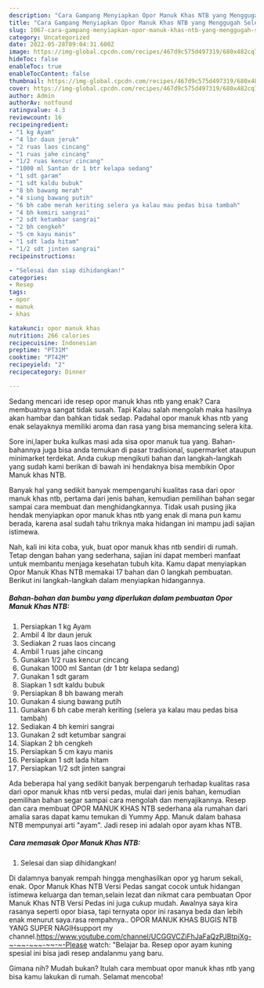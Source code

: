 ```yaml
---
description: "Cara Gampang Menyiapkan Opor Manuk Khas NTB yang Menggugah Selera "
title: "Cara Gampang Menyiapkan Opor Manuk Khas NTB yang Menggugah Selera "
slug: 1067-cara-gampang-menyiapkan-opor-manuk-khas-ntb-yang-menggugah-selera
category: Uncategorized
date: 2022-05-28T09:04:31.600Z
image: https://img-global.cpcdn.com/recipes/467d9c575d497319/680x482cq70/opor-manuk-khas-ntb-foto-resep-utama.jpg
hideToc: false
enableToc: true
enableTocContent: false
thumbnail: https://img-global.cpcdn.com/recipes/467d9c575d497319/680x482cq70/opor-manuk-khas-ntb-foto-resep-utama.jpg
cover: https://img-global.cpcdn.com/recipes/467d9c575d497319/680x482cq70/opor-manuk-khas-ntb-foto-resep-utama.jpg
author: Admin
authorAv: notfound
ratingvalue: 4.3
reviewcount: 16
recipeingredient:
- "1 kg Ayam"
- "4 lbr daun jeruk"
- "2 ruas laos cincang"
- "1 ruas jahe cincang"
- "1/2 ruas kencur cincang"
- "1000 ml Santan dr 1 btr kelapa sedang"
- "1 sdt garam"
- "1 sdt kaldu bubuk"
- "8 bh bawang merah"
- "4 siung bawang putih"
- "6 bh cabe merah keriting selera ya kalau mau pedas bisa tambah"
- "4 bh kemiri sangrai"
- "2 sdt ketumbar sangrai"
- "2 bh cengkeh"
- "5 cm kayu manis"
- "1 sdt lada hitam"
- "1/2 sdt jinten sangrai"
recipeinstructions:

- "Selesai dan siap dihidangkan!"
categories:
- Resep
tags:
- opor
- manuk
- khas

katakunci: opor manuk khas 
nutrition: 266 calories
recipecuisine: Indonesian
preptime: "PT31M"
cooktime: "PT42M"
recipeyield: "2"
recipecategory: Dinner

---
```



Sedang mencari ide resep opor manuk khas ntb yang enak? Cara membuatnya sangat tidak susah. Tapi Kalau salah mengolah maka hasilnya akan hambar dan bahkan tidak sedap. Padahal opor manuk khas ntb yang enak selayaknya memiliki aroma dan rasa yang bisa memancing selera kita.


Sore ini,laper buka kulkas masi ada sisa opor manuk tua yang. Bahan-bahannya juga bisa anda temukan di pasar tradisional, supermarket ataupun minimarket terdekat. Anda cukup mengikuti bahan dan langkah-langkah yang sudah kami berikan di bawah ini hendaknya bisa membikin Opor Manuk khas NTB.

Banyak hal yang sedikit banyak mempengaruhi kualitas rasa dari opor manuk khas ntb, pertama dari jenis bahan, kemudian pemilihan bahan segar sampai cara membuat dan menghidangkannya. Tidak usah pusing jika hendak menyiapkan opor manuk khas ntb yang enak di mana pun kamu berada, karena asal sudah tahu triknya maka hidangan ini mampu jadi sajian istimewa.


Nah, kali ini kita coba, yuk, buat opor manuk khas ntb sendiri di rumah. Tetap dengan bahan yang sederhana, sajian ini dapat memberi manfaat untuk membantu menjaga kesehatan tubuh kita. Kamu dapat menyiapkan Opor Manuk Khas NTB memakai 17 bahan dan 0 langkah pembuatan. Berikut ini langkah-langkah dalam menyiapkan hidangannya.

<!--inarticleads1-->

##### Bahan-bahan dan bumbu yang diperlukan dalam pembuatan Opor Manuk Khas NTB:

1. Persiapkan 1 kg Ayam
1. Ambil 4 lbr daun jeruk
1. Sediakan 2 ruas laos cincang
1. Ambil 1 ruas jahe cincang
1. Gunakan 1/2 ruas kencur cincang
1. Gunakan 1000 ml Santan (dr 1 btr kelapa sedang)
1. Gunakan 1 sdt garam
1. Siapkan 1 sdt kaldu bubuk
1. Persiapkan 8 bh bawang merah
1. Gunakan 4 siung bawang putih
1. Gunakan 6 bh cabe merah keriting (selera ya kalau mau pedas bisa tambah)
1. Sediakan 4 bh kemiri sangrai
1. Gunakan 2 sdt ketumbar sangrai
1. Siapkan 2 bh cengkeh
1. Persiapkan 5 cm kayu manis
1. Persiapkan 1 sdt lada hitam
1. Persiapkan 1/2 sdt jinten sangrai


Ada beberapa hal yang sedikit banyak berpengaruh terhadap kualitas rasa dari opor manuk khas ntb versi pedas, mulai dari jenis bahan, kemudian pemilihan bahan segar sampai cara mengolah dan menyajikannya. Resep dan cara membuat OPOR MANUK KHAS NTB sederhana ala rumahan dari amalia saras dapat kamu temukan di Yummy App. Manuk dalam bahasa NTB mempunyai arti &#34;ayam&#34;. Jadi resep ini adalah opor ayam khas NTB. 

<!--inarticleads2-->

##### Cara memasak Opor Manuk Khas NTB:


1. Selesai dan siap dihidangkan!

Di dalamnya banyak rempah hingga menghasilkan opor yg harum sekali, enak. Opor Manuk Khas NTB Versi Pedas sangat cocok untuk hidangan istimewa keluarga dan teman,selain lezat dan nikmat cara pembuatan Opor Manuk Khas NTB Versi Pedas ini juga cukup mudah. Awalnya saya kira rasanya seperti opor biasa, tapi ternyata opor ini rasanya beda dan lebih enak menurut saya.rasa rempahnya.. OPOR MANUK KHAS BUGIS NTB YANG SUPER NAGIHsupport my channel.https://www.youtube.com/channel/UCGGVCZiFhJaFaQzPJBtpiXg-~-~~-~~~-~~-~-Please watch: &#34;Belajar ba. Resep opor ayam kuning spesial ini bisa jadi resep andalanmu yang baru. 

Gimana nih? Mudah bukan? Itulah cara membuat opor manuk khas ntb yang bisa kamu lakukan di rumah. Selamat mencoba!
